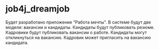 # job4j_dreamjob

Будет разработано приложение "Работа мечты".
В системе будут две модели: вакансии и кандидаты. Кандидаты будут публиковать резюме.
Кадровики будут публиковать вакансии о работе. Кандидаты могут откликнуться на вакансию.
Кадровик может пригласить на вакансию кандидата.

